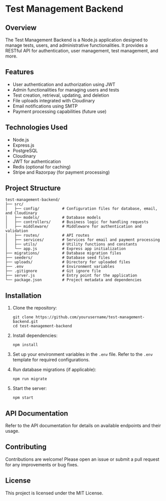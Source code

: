 # Test Management Backend

## Overview
The Test Management Backend is a Node.js application designed to manage tests, users, and administrative functionalities. It provides a RESTful API for authentication, user management, test management, and more.

## Features
- User authentication and authorization using JWT
- Admin functionalities for managing users and tests
- Test creation, retrieval, updating, and deletion
- File uploads integrated with Cloudinary
- Email notifications using SMTP
- Payment processing capabilities (future use)

## Technologies Used
- Node.js
- Express.js
- PostgreSQL
- Cloudinary
- JWT for authentication
- Redis (optional for caching)
- Stripe and Razorpay (for payment processing)

## Project Structure
```
test-management-backend/
├── src/
│   ├── config/          # Configuration files for database, email, and Cloudinary
│   ├── models/          # Database models
│   ├── controllers/     # Business logic for handling requests
│   ├── middleware/      # Middleware for authentication and validation
│   ├── routes/          # API routes
│   ├── services/        # Services for email and payment processing
│   ├── utils/           # Utility functions and constants
│   └── app.js           # Express app initialization
├── migrations/          # Database migration files
├── seeders/             # Database seed files
├── uploads/             # Directory for uploaded files
├── .env                 # Environment variables
├── .gitignore           # Git ignore file
├── server.js            # Entry point for the application
└── package.json         # Project metadata and dependencies
```

## Installation

1. Clone the repository:
   ```
   git clone https://github.com/yourusername/test-management-backend.git
   cd test-management-backend
   ```

2. Install dependencies:
   ```
   npm install
   ```

3. Set up your environment variables in the `.env` file. Refer to the `.env` template for required configurations.

4. Run database migrations (if applicable):
   ```
   npm run migrate
   ```

5. Start the server:
   ```
   npm start
   ```

## API Documentation
Refer to the API documentation for details on available endpoints and their usage.

## Contributing
Contributions are welcome! Please open an issue or submit a pull request for any improvements or bug fixes.

## License
This project is licensed under the MIT License.